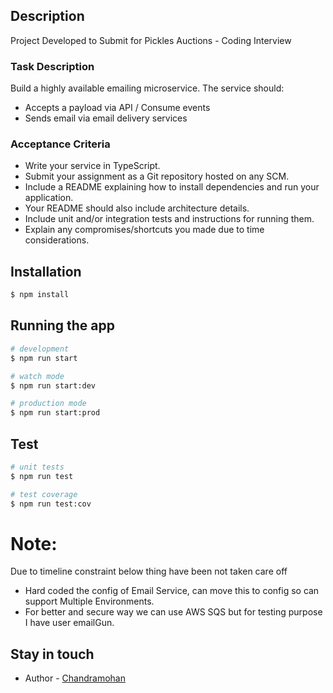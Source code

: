 

## Description

Project Developed to Submit for Pickles Auctions - Coding Interview 

### Task Description
Build a highly available emailing microservice.
The service should:
- Accepts a payload via API / Consume events
- Sends email via email delivery services

### Acceptance Criteria 

- Write your service in TypeScript.
- Submit your assignment as a Git repository hosted on any SCM.
- Include a README explaining how to install dependencies and run your application.
- Your README should also include architecture details.
- Include unit and/or integration tests and instructions for running them.
- Explain any compromises/shortcuts you made due to time considerations.

## Installation

```bash
$ npm install
```

## Running the app

```bash
# development
$ npm run start

# watch mode
$ npm run start:dev

# production mode
$ npm run start:prod
```

## Test

```bash
# unit tests
$ npm run test

# test coverage
$ npm run test:cov
```
# Note:

Due to timeline constraint below thing have been not taken care off
- Hard coded the config of Email Service, can move this to config so can support Multiple Environments.
- For better and secure way we can use AWS SQS but for testing purpose I have user emailGun.
## Stay in touch

- Author - [Chandramohan](chandram97@gmail.com)

